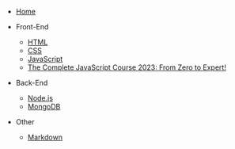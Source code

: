 <!-- docs/_sidebar.md -->

* [Home](README)


* Front-End
    * [HTML](frontend/HTML)
    * [CSS](frontend/CSS)
    * [JavaScript](frontend/JavaScript)
    * [The Complete JavaScript Course 2023: From Zero to Expert!](fontend/CompleteJS)


* Back-End
    * [Node.js](backend/Node.js)
    * [MongoDB](backend/MongoDB)

* Other
    * [Markdown](other/Markdown)
